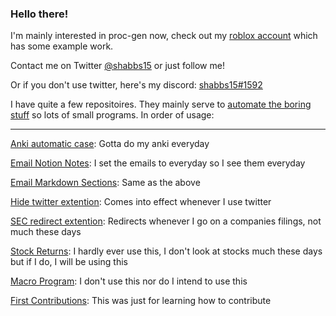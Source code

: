 ### Hello there!

I'm mainly interested in proc-gen now, check out my [roblox account](https://www.roblox.com/users/76163117/profile) which has some example work.

Contact me on Twitter [@shabbs15](https://twitter.com/iamshabbs15) or just follow me!

Or if you don't use twitter, here's my discord: [shabbs15#1592]()




I have quite a few repositoires. They mainly serve to [automate the boring stuff](https://automatetheboringstuff.com/) so lots of small programs. In order of usage:

---

[Anki automatic case](https://github.com/shabbs15/anki-automatic-case): Gotta do my anki everyday

[Email Notion Notes](https://github.com/shabbs15/Email-Notion-notes): I set the emails to everyday so I see them everyday

[Email Markdown Sections](https://github.com/shabbs15/Email-markdown-sections): Same as the above

[Hide twitter extention](https://github.com/shabbs15/Hide-Twitter-Trending-Extension): Comes into effect whenever I use twitter

[SEC redirect extention](https://github.com/shabbs15/SEC-Redirect-Extention): Redirects whenever I go on a companies filings, not much these days

[Stock Returns](https://github.com/shabbs15/Stock-Returns): I hardly ever use this, I don't look at stocks much these days but if I do, I will be using this

[Macro Program](https://github.com/shabbs15/Macro-program): I don't use this nor do I intend to use this

[First Contributions](https://github.com/shabbs15/first-contributions): This was just for learning how to contribute
